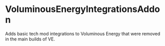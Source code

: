 # VoluminousEnergyIntegrationsAddon
Adds basic tech mod integrations to Voluminous Energy that were removed in the main builds of VE.
